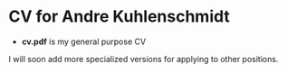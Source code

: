 # CV for Andre Kuhlenschmidt

* **cv.pdf** is my general purpose CV

I will soon add more specialized versions for applying to other
positions.

